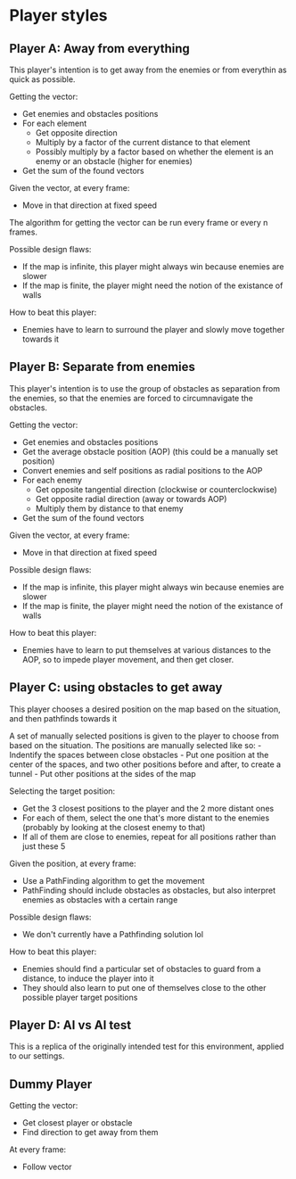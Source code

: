 # Player styles

## Player A: Away from everything
This player's intention is to get away from the enemies or from everythin as quick as possible.

Getting the vector:
- Get enemies and obstacles positions
- For each element
    - Get opposite direction
    - Multiply by a factor of the current distance to that element
    - Possibly multiply by a factor based on whether the element is an enemy or an obstacle (higher for enemies)
- Get the sum of the found vectors

Given the vector, at every frame:
- Move in that direction at fixed speed

The algorithm for getting the vector can be run every frame or every n frames.


Possible design flaws:
- If the map is infinite, this player might always win because enemies are slower
- If the map is finite, the player might need the notion of the existance of walls

How to beat this player:
- Enemies have to learn to surround the player and slowly move together towards it

## Player B: Separate from enemies
This player's intention is to use the group of obstacles as separation from the enemies, so that the enemies are forced to circumnavigate the obstacles.

Getting the vector:
- Get enemies and obstacles positions
- Get the average obstacle position (AOP) (this could be a manually set position)
- Convert enemies and self positions as radial positions to the AOP
- For each enemy
    - Get opposite tangential direction (clockwise or counterclockwise)
    - Get opposite radial direction (away or towards AOP)
    - Multiply them by distance to that enemy
- Get the sum of the found vectors


Given the vector, at every frame:
- Move in that direction at fixed speed



Possible design flaws:
- If the map is infinite, this player might always win because enemies are slower
- If the map is finite, the player might need the notion of the existance of walls

How to beat this player:
- Enemies have to learn to put themselves at various distances to the AOP, so to impede player movement, and then get closer.

## Player C: using obstacles to get away
This player chooses a desired position on the map based on the situation, and then pathfinds towards it

A set of manually selected positions is given to the player to choose from based on the situation.
The positions are manually selected like so: 
    - Indentify the spaces between close obstacles
    - Put one position at the center of the spaces, and two other positions before and after, to create a tunnel
    - Put other positions at the sides of the map

Selecting the target position:
- Get the 3 closest positions to the player and the 2 more distant ones
- For each of them, select the one that's more distant to the enemies (probably by looking at the closest enemy to that)
- If all of them are close to enemies, repeat for all positions rather than just these 5

Given the position, at every frame:
- Use a PathFinding algorithm to get the movement
- PathFinding should include obstacles as obstacles, but also interpret enemies as obstacles with a certain range

Possible design flaws:
- We don't currently have a Pathfinding solution lol

How to beat this player:
- Enemies should find a particular set of obstacles to guard from a distance, to induce the player into it
- They should also learn to put one of themselves close to the other possible player target positions

## Player D: AI vs AI test

This is a replica of the originally intended test for this environment, applied to our settings.

## Dummy Player

Getting the vector:
- Get closest player or obstacle
- Find direction to get away from them

At every frame:
- Follow vector
